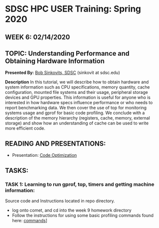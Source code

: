 # SDSC HPC USER Training:  Spring 2020
## WEEK 6: 02/14/2020

## TOPIC: Understanding Performance and Obtaining Hardware Information
**Presented By:**  [Bob Sinkovits, SDSC](https://hpc-students.sdsc.edu/instr_bios/robert_sinkovits.html) (sinkovit at sdsc.edu)

**Description**
In this tutorial, we will describe how to obtain hardware and system information such as CPU specifications, memory quantity, cache configuration, mounted file systems and their usage, peripheral storage devices and GPU properties. This information is useful for anyone who is interested in how hardware specs influence performance or who needs to report benchmarking data. We then cover the use of top for monitoring systems usage and gprof for basic code profiling. We conclude with a description of the memory hierarchy (registers, cache, memory, external storage) and show how an understanding of cache can be used to write more efficient code.


## READING AND PRESENTATIONS:

* Presentation: [Code Optimization](https://github.com/sdsc-hpc-students/hpc-training-spring2019/blob/master/wk9-05-31-19/Sinkovits_Code_optimization.pdf)


## TASKS:
### TASK 1: Learning to run gprof, top, timers and getting machine information:
Source code and Instructions located in repo directory.

* log onto comet, and cd into the week 9 homework directory
* Follow the instructions for using some basic profiling commands found here: [commands](./commands.txt)]
 
